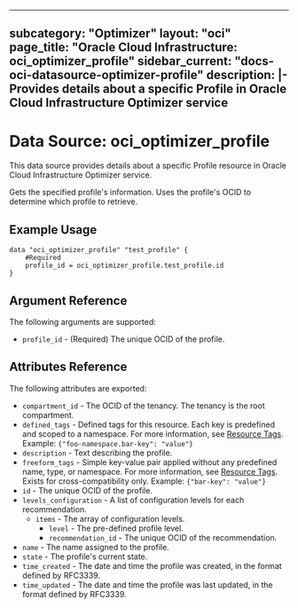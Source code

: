 
---
subcategory: "Optimizer"
layout: "oci"
page_title: "Oracle Cloud Infrastructure: oci_optimizer_profile"
sidebar_current: "docs-oci-datasource-optimizer-profile"
description: |-
  Provides details about a specific Profile in Oracle Cloud Infrastructure Optimizer service
---

# Data Source: oci_optimizer_profile
This data source provides details about a specific Profile resource in Oracle Cloud Infrastructure Optimizer service.

Gets the specified profile's information. Uses the profile's OCID to determine which profile to retrieve.


## Example Usage

```hcl
data "oci_optimizer_profile" "test_profile" {
	#Required
	profile_id = oci_optimizer_profile.test_profile.id
}
```

## Argument Reference

The following arguments are supported:

* `profile_id` - (Required) The unique OCID of the profile.


## Attributes Reference

The following attributes are exported:

* `compartment_id` - The OCID of the tenancy. The tenancy is the root compartment.
* `defined_tags` - Defined tags for this resource. Each key is predefined and scoped to a namespace. For more information, see [Resource Tags](https://docs.cloud.oracle.com/iaas/Content/General/Concepts/resourcetags.htm).  Example: `{"foo-namespace.bar-key": "value"}` 
* `description` - Text describing the profile.
* `freeform_tags` - Simple key-value pair applied without any predefined name, type, or namespace. For more information, see [Resource Tags](https://docs.cloud.oracle.com/iaas/Content/General/Concepts/resourcetags.htm). Exists for cross-compatibility only.  Example: `{"bar-key": "value"}` 
* `id` - The unique OCID of the profile.
* `levels_configuration` - A list of configuration levels for each recommendation.
	* `items` - The array of configuration levels.
		* `level` - The pre-defined profile level.
		* `recommendation_id` - The unique OCID of the recommendation.
* `name` - The name assigned to the profile.
* `state` - The profile's current state.
* `time_created` - The date and time the profile was created, in the format defined by RFC3339.
* `time_updated` - The date and time the profile was last updated, in the format defined by RFC3339.

